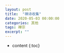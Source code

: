 ```yaml
---
layout: post
title:  "禅诗收集"
date: 2020-05-03 00:00:00
categories: 其他
tags: 禅宗
excerpt: ""
---
```


* content
{:toc}































